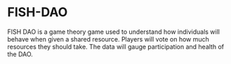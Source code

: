 # FISH-DAO
FISH DAO is a game theory game used to understand how individuals will behave when given a shared resource. Players will vote on how much resources they should take. The data will gauge participation and health of the DAO.
